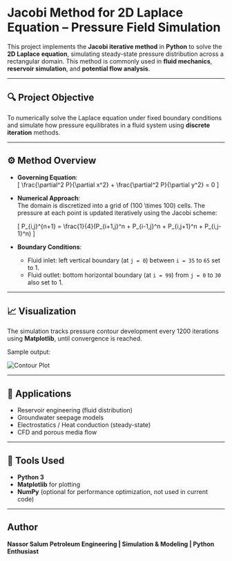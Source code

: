 # Jacobi Method for 2D Laplace Equation – Pressure Field Simulation

This project implements the **Jacobi iterative method** in **Python** to solve the **2D Laplace equation**, simulating steady-state pressure distribution across a rectangular domain. This method is commonly used in **fluid mechanics**, **reservoir simulation**, and **potential flow analysis**.

---

## 🔍 Project Objective

To numerically solve the Laplace equation under fixed boundary conditions and simulate how pressure equilibrates in a fluid system using **discrete iteration** methods.

---

## ⚙️ Method Overview

- **Governing Equation**:  
  \[
  \frac{\partial^2 P}{\partial x^2} + \frac{\partial^2 P}{\partial y^2} = 0
  \]
  
- **Numerical Approach**:  
  The domain is discretized into a grid of \(100 \times 100\) cells. The pressure at each point is updated iteratively using the Jacobi scheme:

  \[
  P_{i,j}^{n+1} = \frac{1}{4}(P_{i+1,j}^n + P_{i-1,j}^n + P_{i,j+1}^n + P_{i,j-1}^n)
  \]

- **Boundary Conditions**:  
  - Fluid inlet: left vertical boundary (at `j = 0`) between `i = 35` to `65` set to 1.  
  - Fluid outlet: bottom horizontal boundary (at `i = 99`) from `j = 0` to `30` also set to 1.

---

## 📈 Visualization

The simulation tracks pressure contour development every 1200 iterations using **Matplotlib**, until convergence is reached.

Sample output:

![Contour Plot](https://github.com/Nassor-Salum/jacobi-method-laplace-2d/blob/main/sample-contour.png)

---

## 🧠 Applications

- Reservoir engineering (fluid distribution)
- Groundwater seepage models
- Electrostatics / Heat conduction (steady-state)
- CFD and porous media flow

---

## 🧪 Tools Used

- **Python 3**
- **Matplotlib** for plotting
- **NumPy** (optional for performance optimization, not used in current code)

---
## Author
**Nassor Salum**
**Petroleum Engineering | Simulation & Modeling | Python Enthusiast**

